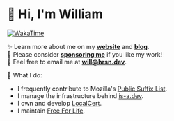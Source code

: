 # 👋 Hi, I'm William
[![WakaTime](https://wakatime.com/badge/user/817e29c1-e1ac-4adc-936b-37bfa447c165.svg)](https://wdh.gg/wakatime)

✨️ Learn more about me on my [**website**](https://wdh.gg/website) and [**blog**](https://wdh.gg/blog).
<br>
💖 Please consider [**sponsoring me**](https://wdh.gg/sponsor) if you like my work!
<br>
📨 Feel free to email me at **will@hrsn.dev**.

🌱 What I do:

- I frequently contribute to Mozilla's [Public Suffix List](https://github.com/publicsuffix/list).
- I manage the infrastructure behind [is-a.dev](https://github.com/is-a-dev/register).
- I own and develop [LocalCert](https://localcert.net).
- I maintain [Free For Life](https://github.com/wdhdev/free-for-life).
